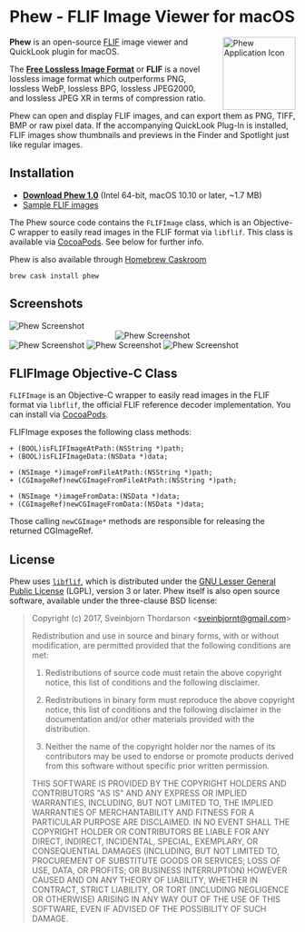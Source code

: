 # Phew - FLIF Image Viewer for macOS

<img align="right" src="doc/phew_icon.png" width="128" height="128" style="float: right; margin-left: 30px; width:128px; height:128px;" alt="Phew Application Icon">

**Phew** is an open-source <a href="http://flif.info">FLIF</a> image viewer and QuickLook plugin for macOS.

The <strong><a href="http://flif.info">Free Lossless Image Format</a></strong> or <strong>FLIF</strong> is a novel lossless image format which outperforms PNG, lossless WebP, lossless BPG, lossless JPEG2000, and lossless JPEG XR in terms of compression ratio.

Phew can open and display FLIF images, and can export them as PNG, TIFF, BMP or raw pixel data. If the accompanying QuickLook Plug-In is installed, FLIF images show thumbnails and previews in the Finder and Spotlight just like regular images.

## Installation

* **[Download Phew 1.0](http://sveinbjorn.org/files/software/phew/Phew-1.0.zip)** (Intel 64-bit, macOS 10.10 or later, ~1.7 MB)
* [Sample FLIF images](sample-images/)

The Phew source code contains the <code>FLIFImage</code> class, which is an Objective-C wrapper to easily read images in the FLIF format via <code>libflif</code>. This class is available via <a href="https://cocoapods.org">CocoaPods</a>. See below for further info.

Phew is also available through [Homebrew Caskroom](https://caskroom.github.io)

    brew cask install phew

## Screenshots

<img src="doc/phew_screenshot1.jpg" style="max-width:100%;" alt="Phew Screenshot">

<center><img src="doc/phew_screenshot5.png" style="max-width:100%;" alt="Phew Screenshot"></center>

<img src="doc/phew_screenshot2.jpg" style="max-width:100%;" alt="Phew Screenshot">
<img src="doc/phew_screenshot3.jpg" style="max-width:100%;" alt="Phew Screenshot">
<img src="doc/phew_screenshot4.jpg" style="max-width:100%;" alt="Phew Screenshot">

## FLIFImage Objective-C Class

<code>FLIFImage</code> is an Objective-C wrapper to easily read images in the FLIF format via <code>libflif</code>, the official FLIF reference decoder implementation. You can install via <a href="https://cocoapods.org">CocoaPods</a>. 

FLIFImage exposes the following class methods:

    + (BOOL)isFLIFImageAtPath:(NSString *)path;
    + (BOOL)isFLIFImageData:(NSData *)data;

    + (NSImage *)imageFromFileAtPath:(NSString *)path;
    + (CGImageRef)newCGImageFromFileAtPath:(NSString *)path;

    + (NSImage *)imageFromData:(NSData *)data;
    + (CGImageRef)newCGImageFromData:(NSData *)data;

Those calling <code>newCGImage*</code> methods are responsible for releasing the returned CGImageRef.

## License

Phew uses <a href="https://github.com/FLIF-hub/FLIF"><code>libflif</code></a>, which is distributed under the 
<a href="http://www.gnu.org/licenses/gpl.html">GNU Lesser General Public License</a> (LGPL), version 3 or later. Phew itself is also open source software, available under the three-clause BSD license:

> Copyright (c) 2017, Sveinbjorn Thordarson &lt;sveinbjornt@gmail.com&gt;
> 
> Redistribution and use in source and binary forms, with or without modification,
> are permitted provided that the following conditions are met:
> 
> 1. Redistributions of source code must retain the above copyright notice, this
> list of conditions and the following disclaimer.
> 
> 2. Redistributions in binary form must reproduce the above copyright notice, this
> list of conditions and the following disclaimer in the documentation and/or other
> materials provided with the distribution.
> 
> 3. Neither the name of the copyright holder nor the names of its contributors may
> be used to endorse or promote products derived from this software without specific
> prior written permission.
> 
> THIS SOFTWARE IS PROVIDED BY THE COPYRIGHT HOLDERS AND CONTRIBUTORS "AS IS" AND
> ANY EXPRESS OR IMPLIED WARRANTIES, INCLUDING, BUT NOT LIMITED TO, THE IMPLIED
> WARRANTIES OF MERCHANTABILITY AND FITNESS FOR A PARTICULAR PURPOSE ARE DISCLAIMED.
> IN NO EVENT SHALL THE COPYRIGHT HOLDER OR CONTRIBUTORS BE LIABLE FOR ANY DIRECT,
> INDIRECT, INCIDENTAL, SPECIAL, EXEMPLARY, OR CONSEQUENTIAL DAMAGES (INCLUDING, BUT
> NOT LIMITED TO, PROCUREMENT OF SUBSTITUTE GOODS OR SERVICES; LOSS OF USE, DATA, OR
> PROFITS; OR BUSINESS INTERRUPTION) HOWEVER CAUSED AND ON ANY THEORY OF LIABILITY,
> WHETHER IN CONTRACT, STRICT LIABILITY, OR TORT (INCLUDING NEGLIGENCE OR OTHERWISE)
> ARISING IN ANY WAY OUT OF THE USE OF THIS SOFTWARE, EVEN IF ADVISED OF THE
> POSSIBILITY OF SUCH DAMAGE.
